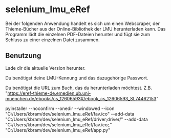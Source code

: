 # selenium_lmu_eRef

Bei der folgenden Anwendung handelt es sich um einen Webscraper, der Thieme-Bücher aus der Online-Bibliothek der LMU herunterladen kann. Das Programm lädt die einzelnen PDF-Dateien herunter und fügt sie zum Schluss zu einer einzelnen Datei zusammen.

## Benutzung

Lade dir die aktuelle Version herunter.

Du benötigst deine LMU-Kennung und das dazugehörige Passwort.

Du benötigst die URL zum Buch, das du herunterladen möchtest. Z.B. "https://eref-thieme-de.emedien.ub.uni-muenchen.de/ebooks/cs_12606593#/ebook_cs_12606593_SL74462153"

pyinstaller --noconfirm --onedir --windowed --icon "C:/Users/kbram/dev/selenium_lmu_eRef/fav.ico" --add-data "C:/Users/kbram/dev/selenium_lmu_eRef/driver;driver/" --add-data "C:/Users/kbram/dev/selenium_lmu_eRef/fav.ico;." "C:/Users/kbram/dev/selenium_lmu_eRef/app.py"
